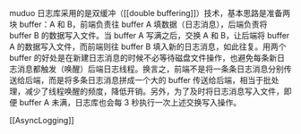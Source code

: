muduo 日志库采用的是双缓冲（[[double buffering]]）技术，基本思路是准备两块 buffer：A 和 B，前端负责往 buffer A 填数据（日志消息），后端负责将 buffer B 的数据写入文件。当 buffer A 写满之后，交换 A 和 B，让后端将 buffer A 的数据写入文件，而前端则往 buffer B 填入新的日志消息，如此往复。用两个 buffer 的好处是在新建日志消息的时候不必等待磁盘文件操作，也避免每条新日志消息都触发（唤醒）后端日志线程。换言之，前端不是将一条条日志消息分别传送给后端，而是将多条日志消息拼成一个大的 buffer 传送给后端，相当于批处理，减少了线程唤醒的频度，降低开销。另外，为了及时将日志消息写入文件，即便 buffer A 未满，日志库也会每 3 秒执行一次上述交换写入操作。

[[AsyncLogging]]